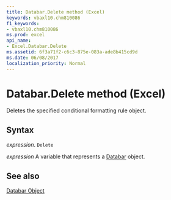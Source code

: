 ```yaml
---
title: Databar.Delete method (Excel)
keywords: vbaxl10.chm810086
f1_keywords:
- vbaxl10.chm810086
ms.prod: excel
api_name:
- Excel.Databar.Delete
ms.assetid: 6f3a71f2-c6c3-875e-083a-ade8b415cd9d
ms.date: 06/08/2017
localization_priority: Normal
---
```



# Databar.Delete method (Excel)

Deletes the specified conditional formatting rule object.


## Syntax

_expression_. `Delete`

_expression_ A variable that represents a [Databar](Excel.Databar.md) object.


## See also


[Databar Object](Excel.Databar.md)

